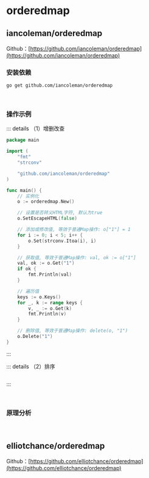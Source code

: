 # orderedmap

## iancoleman/orderedmap

Github：[https://github.com/iancoleman/orderedmap](https://github.com/iancoleman/orderedmap)

### 安装依赖

```bash
go get github.com/iancoleman/orderedmap
```

<br />

### 操作示例

::: details （1）增删改查

```go
package main

import (
	"fmt"
	"strconv"

	"github.com/iancoleman/orderedmap"
)

func main() {
	// 实例化
	o := orderedmap.New()

	// 设置是否转义HTML字符, 默认为true
	o.SetEscapeHTML(false)

	// 添加或修改值, 等效于普通Map操作: o["1"] = 1
	for i := 0; i < 5; i++ {
		o.Set(strconv.Itoa(i), i)
	}

	// 获取值, 等效于普通Map操作: val, ok := o["1"]
	val, ok := o.Get("1")
	if ok {
		fmt.Println(val)
	}

	// 遍历值
	keys := o.Keys()
	for _, k := range keys {
		v, _ := o.Get(k)
		fmt.Println(v)
	}

	// 删除值, 等效于普通Map操作: delete(o, "1")
	o.Delete("1")
}
```

:::

::: details （2）排序

```go

```

:::

<br />

### 原理分析

<br />

## elliotchance/orderedmap

Github：[https://github.com/elliotchance/orderedmap](https://github.com/elliotchance/orderedmap)

